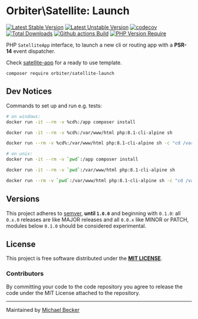 # Orbiter\Satellite: Launch

[![Latest Stable Version](https://poser.pugx.org/orbiter/satellite-launch/version.svg)](https://packagist.org/packages/orbiter/satellite-launch)
[![Latest Unstable Version](https://poser.pugx.org/orbiter/satellite-launch/v/unstable.svg)](https://packagist.org/packages/orbiter/satellite-launch)
[![codecov](https://codecov.io/gh/bemit/satellite-launch/branch/main/graph/badge.svg?token=N376EQ2T5O)](https://codecov.io/gh/bemit/satellite-launch)
[![Total Downloads](https://poser.pugx.org/orbiter/satellite-launch/downloads.svg)](https://packagist.org/packages/orbiter/satellite-launch)
[![Github actions Build](https://github.com/bemit/satellite-launch/actions/workflows/blank.yml/badge.svg)](https://github.com/bemit/satellite-launch/actions)
[![PHP Version Require](http://poser.pugx.org/orbiter/satellite-launch/require/php)](https://packagist.org/packages/orbiter/satellite-launch)

PHP `SatelliteApp` interface, to launch a new cli or routing app with a **PSR-14** event dispatcher.

Check [satellite-app](https://github.com/bemit/satellite-app) for a ready to use template.

```shell
composer require orbiter/satellite-launch
```

## Dev Notices

Commands to set up and run e.g. tests:

```bash
# on windows:
docker run -it --rm -v %cd%:/app composer install

docker run -it --rm -v %cd%:/var/www/html php:8.1-cli-alpine sh

docker run --rm -v %cd%:/var/www/html php:8.1-cli-alpine sh -c "cd /var/www/html && ./vendor/bin/phpunit --testdox -c phpunit-ci.xml --bootstrap vendor/autoload.php"

# on unix:
docker run -it --rm -v `pwd`:/app composer install

docker run -it --rm -v `pwd`:/var/www/html php:8.1-cli-alpine sh

docker run --rm -v `pwd`:/var/www/html php:8.1-cli-alpine sh -c "cd /var/www/html && ./vendor/bin/phpunit --testdox -c phpunit-ci.xml --bootstrap vendor/autoload.php"
```

## Versions

This project adheres to [semver](https://semver.org/), **until `1.0.0`** and beginning with `0.1.0`: all `0.x.0` releases are like MAJOR releases and all `0.0.x` like MINOR or PATCH, modules below `0.1.0` should be considered experimental.

## License

This project is free software distributed under the [**MIT LICENSE**](LICENSE).

### Contributors

By committing your code to the code repository you agree to release the code under the MIT License attached to the repository.

***

Maintained by [Michael Becker](https://i-am-digital.eu)
